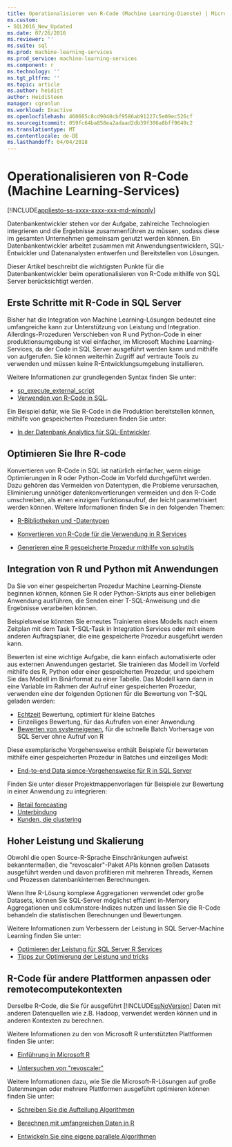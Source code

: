 ```yaml
---
title: Operationalisieren von R-Code (Machine Learning-Dienste) | Microsoft Docs
ms.custom:
- SQL2016_New_Updated
ms.date: 07/26/2016
ms.reviewer: ''
ms.suite: sql
ms.prod: machine-learning-services
ms.prod_service: machine-learning-services
ms.component: r
ms.technology: ''
ms.tgt_pltfrm: ''
ms.topic: article
ms.author: heidist
author: HeidiSteen
manager: cgronlun
ms.workload: Inactive
ms.openlocfilehash: 460605c8cd9040cbf9586ab91227c5e09ec526cf
ms.sourcegitcommit: 059fc64ba858ea2adaad2db39f306a8bff9649c2
ms.translationtype: MT
ms.contentlocale: de-DE
ms.lasthandoff: 04/04/2018
---
```

# <a name="operationalize-r-code-machine-learning-services"></a>Operationalisieren von R-Code (Machine Learning-Services)
[!INCLUDE[appliesto-ss-xxxx-xxxx-xxx-md-winonly](../../includes/appliesto-ss-xxxx-xxxx-xxx-md-winonly.md)]

Datenbankentwickler stehen vor der Aufgabe, zahlreiche Technologien integrieren und die Ergebnisse zusammenführen zu müssen, sodass diese im gesamten Unternehmen gemeinsam genutzt werden können. Ein Datenbankentwickler arbeitet zusammen mit Anwendungsentwicklern, SQL-Entwickler und Datenanalysten entwerfen und Bereitstellen von Lösungen.

Dieser Artikel beschreibt die wichtigsten Punkte für die Datenbankentwickler beim operationalisieren von R-Code mithilfe von SQL Server berücksichtigt werden.

## <a name="get-started-with-r-code-in-sql-server"></a>Erste Schritte mit R-Code in SQL Server

Bisher hat die Integration von Machine Learning-Lösungen bedeutet eine umfangreiche kann zur Unterstützung von Leistung und Integration. Allerdings-Prozeduren Verschieben von R und Python-Code in einer produktionsumgebung ist viel einfacher, im Microsoft Machine Learning-Services, da der Code in SQL Server ausgeführt werden kann und mithilfe von aufgerufen. Sie können weiterhin Zugriff auf vertraute Tools zu verwenden und müssen keine R-Entwicklungsumgebung installieren. 

Weitere Informationen zur grundlegenden Syntax finden Sie unter:

+ [sp_execute_external_script](../../relational-databases/system-stored-procedures/sp-execute-external-script-transact-sql.md)
+ [Verwenden von R-Code in SQL](../../advanced-analytics/tutorials/rtsql-using-r-code-in-transact-sql-quickstart.md).

Ein Beispiel dafür, wie Sie R-Code in die Produktion bereitstellen können, mithilfe von gespeicherten Prozeduren finden Sie unter:

+ [In der Datenbank Analytics für SQL-Entwickler](../../advanced-analytics/tutorials/sqldev-in-database-r-for-sql-developers.md).

## <a name="optimize-your-r-code"></a>Optimieren Sie Ihre R-code

Konvertieren von R-Code in SQL ist natürlich einfacher, wenn einige Optimierungen in R oder Python-Code im Vorfeld durchgeführt werden. Dazu gehören das Vermeiden von Datentypen, die Probleme verursachen, Eliminierung unnötiger datenkonvertierungen vermeiden und den R-Code umschreiben, als einen einzigen Funktionsaufruf, der leicht parametrisiert werden können. Weitere Informationen finden Sie in den folgenden Themen:

+ [R-Bibliotheken und -Datentypen](r-libraries-and-data-types.md)

+ [Konvertieren von R-Code für die Verwendung in R Services](converting-r-code-for-use-in-sql-server.md)

+ [Generieren eine R gespeicherte Prozedur mithilfe von sqlrutils](generating-an-r-stored-procedure-for-r-code-using-the-sqlrutils-package.md)

## <a name="integrate-r-and-python-with-applications"></a>Integration von R und Python mit Anwendungen

Da Sie von einer gespeicherten Prozedur Machine Learning-Dienste beginnen können, können Sie R oder Python-Skripts aus einer beliebigen Anwendung ausführen, die Senden einer T-SQL-Anweisung und die Ergebnisse verarbeiten können.

Beispielsweise könnten Sie erneutes Trainieren eines Modells nach einem Zeitplan mit dem Task T-SQL-Task in Integration Services oder mit einem anderen Auftragsplaner, die eine gespeicherte Prozedur ausgeführt werden kann.

Bewerten ist eine wichtige Aufgabe, die kann einfach automatisierte oder aus externen Anwendungen gestartet. Sie trainieren das Modell im Vorfeld mithilfe des R, Python oder einer gespeicherten Prozedur, und speichern Sie das Modell im Binärformat zu einer Tabelle. Das Modell kann dann in eine Variable im Rahmen der Aufruf einer gespeicherten Prozedur, verwenden eine der folgenden Optionen für die Bewertung von T-SQL geladen werden:

+ [Echtzeit](../real-time-scoring.md) Bewertung, optimiert für kleine Batches
+ Einzeiliges Bewertung, für das Aufrufen von einer Anwendung
+ [Bewerten von systemeigenen](../sql-native-scoring.md), für die schnelle Batch Vorhersage von SQL Server ohne Aufruf von R

Diese exemplarische Vorgehensweise enthält Beispiele für bewerteten mithilfe einer gespeicherten Prozedur in Batches und einzeiliges Modi:

+ [End-to-end Data sience-Vorgehensweise für R in SQL Server](../tutorials/walkthrough-data-science-end-to-end-walkthrough.md)

Finden Sie unter dieser Projektmappenvorlagen für Beispiele zur Bewertung in einer Anwendung zu integrieren:

+ [Retail forecasting](https://github.com/Microsoft/SQL-Server-R-Services-Samples/blob/master/RetailForecasting/Introduction.md)
+ [Unterbindung](https://github.com/Microsoft/SQL-Server-R-Services-Samples/blob/master/FraudDetection/Introduction.md)
+ [Kunden, die clustering](https://github.com/Microsoft/sql-server-samples/tree/master/samples/features/r-services/getting-started/customer-clustering)

## <a name="boost-performance-and-scale"></a>Hoher Leistung und Skalierung

Obwohl die open Source-R-Sprache Einschränkungen aufweist bekanntermaßen, die "revoscaler"-Paket APIs können großen Datasets ausgeführt werden und davon profitieren mit mehreren Threads, Kernen und Prozessen datenbankinternen Berechnungen.

Wenn Ihre R-Lösung komplexe Aggregationen verwendet oder große Datasets, können Sie SQL-Server möglichst effizient in-Memory Aggregationen und columnstore-Indizes nutzen und lassen Sie die R-Code behandeln die statistischen Berechnungen und Bewertungen.

Weitere Informationen zum Verbessern der Leistung in SQL Server-Machine Learning finden Sie unter:

+ [Optimieren der Leistung für SQL Server R Services](../../advanced-analytics/r/sql-server-r-services-performance-tuning.md)
+ [Tipps zur Optimierung der Leistung und tricks](https://gallery.cortanaintelligence.com/Tutorial/SQL-Server-Optimization-Tips-and-Tricks-for-Analytics-Services)

## <a name="adapt-r-code-for-other-platforms-or-compute-contexts"></a>R-Code für andere Plattformen anpassen oder remotecomputekontexten

Derselbe R-Code, die Sie für ausgeführt [!INCLUDE[ssNoVersion](../../includes/ssnoversion-md.md)] Daten mit anderen Datenquellen wie z.B. Hadoop, verwendet werden können und in anderen Kontexten zu berechnen.

Weitere Informationen zu den von Microsoft R unterstützten Plattformen finden Sie unter:

+ [Einführung in Microsoft R](https://docs.microsoft.com/r-server/)

+ [Untersuchen von "revoscaler"](https://docs.microsoft.com/r-server/r/tutorial-r-to-revoscaler)

Weitere Informationen dazu, wie Sie die Microsoft-R-Lösungen auf große Datenmengen oder mehrere Plattformen ausgeführt optimieren können finden Sie unter:

+ [Schreiben Sie die Aufteilung Algorithmen](https://docs.microsoft.com/r-server/r/how-to-developer-write-chunking-algorithms)

+ [Berechnen mit umfangreichen Daten in R](https://docs.microsoft.com/r-server/r/tutorial-large-data-tips)

+ [Entwickeln Sie eine eigene parallele Algorithmen](https://docs.microsoft.com/r-server/r-reference/revopemar/pemar)

